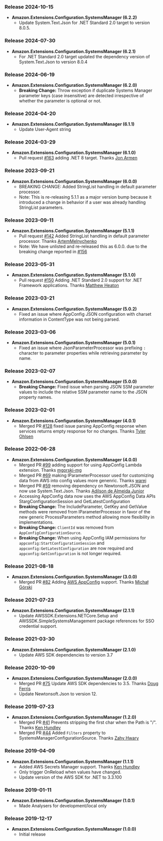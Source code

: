 ﻿### Release 2024-10-15
* **Amazon.Extensions.Configuration.SystemsManager (6.2.2)**
  * Update System.Text.Json for .NET Standard 2.0 target to version 8.0.5.

### Release 2024-07-30
* **Amazon.Extensions.Configuration.SystemsManager (6.2.1)**
  * For .NET Standard 2.0 target updated the dependency version of System.Text.Json to version 8.0.4
  
### Release 2024-06-19
* **Amazon.Extensions.Configuration.SystemsManager (6.2.0)**
  * **Breaking Change:** Throw exception if duplicate Systems Manager parameter keys (case insensitive) are detected irrespective of whether the parameter is optional or not.

### Release 2024-04-20
* **Amazon.Extensions.Configuration.SystemsManager (6.1.1)**
  * Update User-Agent string

### Release 2024-03-29
* **Amazon.Extensions.Configuration.SystemsManager (6.1.0)**
   * Pull request [#163](https://github.com/aws/aws-dotnet-extensions-configuration/pull/163) adding .NET 8 target. Thanks [Jon Armen](https://github.com/jon-armen)
   
### Release 2023-09-21
* **Amazon.Extensions.Configuration.SystemsManager (6.0.0)**
   * BREAKING CHANGE: Added StringList handling in default parameter processor.
   * Note: This is re-releasing 5.1.1 as a major version bump because it introduced a change in behavior if a user was already handling StringList parameters.

### Release 2023-09-11
* **Amazon.Extensions.Configuration.SystemsManager (5.1.1)**
   * Pull request [#142](https://github.com/aws/aws-dotnet-extensions-configuration/pull/142) Added StringList handling in default parameter processor. Thanks [ArtemMelnychenko](https://github.com/Plazmius)
   * Note: We have unlisted and re-released this as 6.0.0. due to the breaking change reported in [#156](https://github.com/aws/aws-dotnet-extensions-configuration/issues/156)

### Release 2023-05-31
* **Amazon.Extensions.Configuration.SystemsManager (5.1.0)**
   * Pull request [#150](https://github.com/aws/aws-dotnet-extensions-configuration/pull/150) Adding .NET Standard 2.0 support for .NET Framework applications. Thanks [Matthew Heaton](https://github.com/heatonmatthew)

### Release 2023-03-21
* **Amazon.Extensions.Configuration.SystemsManager (5.0.2)**
   * Fixed an issue where AppConfig JSON configuration with charset information in ContentType was not being parsed.

### Release 2023-03-06
* **Amazon.Extensions.Configuration.SystemsManager (5.0.1)**
   * Fixed an issue where JsonParameterProcessor was prefixing `:` character to parameter properties while retrieving parameter by name.

### Release 2023-02-07
* **Amazon.Extensions.Configuration.SystemsManager (5.0.0)**
   * **Breaking Change:** Fixed issue when parsing JSON SSM parameter values to include the relative SSM parameter name to the JSON property names.

### Release 2023-02-01
* **Amazon.Extensions.Configuration.SystemsManager (4.0.1)**
   * Merged PR [#128](https://github.com/aws/aws-dotnet-extensions-configuration/pull/128) fixed issue parsing AppConfig response when services returns empty response for no changes. Thanks  [Tyler Ohlsen](https://github.com/tylerohlsen)

### Release 2022-06-28
* **Amazon.Extensions.Configuration.SystemsManager (4.0.0)**
   * Merged PR [#99](https://github.com/aws/aws-dotnet-extensions-configuration/pull/99) adding support for using AppConfig Lambda extension. Thanks [mgorski-mg](https://github.com/mgorski-mg)
   * Merged PR [#69](https://github.com/aws/aws-dotnet-extensions-configuration/pull/69) making IParameterProcessor used for customizing data from AWS into config values more genenric. Thanks [warej](https://github.com/warej)   
   * Merged PR [#59](https://github.com/aws/aws-dotnet-extensions-configuration/pull/59) removing dependency on Newtonsoft.JSON and now use System.Text.Json. Thanks [Adilson de Almeida Junior](https://github.com/Adilson)
   * Accessing AppConfig data now uses the AWS AppConfig Data APIs StargConfigurationSession and GetLatestConfiguration
   * **Breaking Change:** The IncludeParameter, GetKey and GetValue methods were removed from IParameterProcessor in favor of the new generic ProcessParameters method allowing more flexibility in implementations.
   * **Breaking Change:** `ClientId` was removed from `AppConfigConfigurationSource`.
   * **Breaking Change:** When using AppConfig IAM permissions for `appconfig:StartConfigurationSession` and `appconfig:GetLatestConfiguration` are now required and `appconfig:GetConfiguration` is not longer required.



### Release 2021-08-18
* **Amazon.Extensions.Configuration.SystemsManager (3.0.0)**
    * Merged PR [#82](https://github.com/aws/aws-dotnet-extensions-configuration/pull/82) Adding [AWS AppConfig](https://docs.aws.amazon.com/appconfig/latest/userguide/what-is-appconfig.html) support. Thanks [Michał Górski](https://github.com/mgorski-mg)

### Release 2021-07-23
* **Amazon.Extensions.Configuration.SystemsManager (2.1.1)**
    * Update AWSSDK.Extensions.NETCore.Setup and AWSSDK.SimpleSystemsManagement package references for SSO credential support. 

### Release 2021-03-30
* **Amazon.Extensions.Configuration.SystemsManager (2.1.0)**
    * Update AWS SDK dependencies to version 3.7

### Release 2020-10-09
* **Amazon.Extensions.Configuration.SystemsManager (2.0.0)**
    * Merged PR [#75](https://github.com/aws/aws-dotnet-extensions-configuration/pull/75) Update AWS SDK dependencies to 3.5. Thanks [Doug Ferris](https://github.com/doug-ferris)
    * Update Newtonsoft.Json to version 12.

### Release 2019-07-23
* **Amazon.Extensions.Configuration.SystemsManager (1.2.0)**
    * Merged PR [#41](https://github.com/aws/aws-dotnet-extensions-configuration/pull/41) Prevents stripping the first char when the Path is "/". Thanks [Ken Hundley](https://github.com/KenHundley)
    * Merged PR [#44](https://github.com/aws/aws-dotnet-extensions-configuration/pull/44) Added `Filters` property to SystemsManagerConfigurationSource. Thanks [Zahy Hwary](https://github.com/zahycs)

### Release 2019-04-09
* **Amazon.Extensions.Configuration.SystemsManager (1.1.1)**
    * Added AWS Secrets Manager support. Thanks [Ken Hundley](https://github.com/KenHundley)
    * Only trigger OnReload when values have changed.
    * Update version of the AWS SDK for .NET to 3.3.100

### Release 2019-01-11
* **Amazon.Extensions.Configuration.SystemsManager (1.0.1)**
  * Made Analysers for development/local only


### Release 2019-12-17
* **Amazon.Extensions.Configuration.SystemsManager (1.0.0)**
  * Initial release
